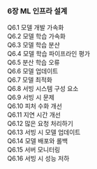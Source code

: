 ### 6장 ML 인프라 설계
Q6.1 모델 개발 가속화  
Q6.2 모델 학습 가속화  
Q6.3 모델 학습 분산  
Q6.4 모델 학습 파이프라인 평가  
Q6.5 분산 학습 오류  
Q6.6 모델 업데이트  
Q6.7 모델 최적화  
Q6.8 서빙 시스템 구성 요소  
Q6.9 서빙 시 문제  
Q6.10 피처 수화 개선  
Q6.11 지연 시간 개선  
Q6.12 많은 요청 처리하기  
Q6.13 서빙 시 모델 업데이트  
Q6.14 모델 배포와 롤백  
Q6.15 서버 모니터링  
Q6.16 서빙 시 성능 저하  